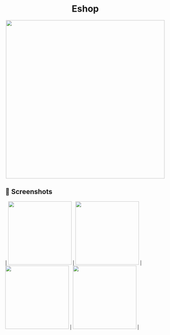 
<h1 align="center">Eshop</h1>
<p align="center">
 <img src="https://user-images.githubusercontent.com/97020993/178672250-757cb479-b691-4251-8d55-f207190882ef.jpg" width="500" height="500"/>
</p>

## 📱 Screenshots

| <img src="https://user-images.githubusercontent.com/97020993/178686693-d8fc8346-e156-4dfd-806e-c907fbc5e63d.jpg" width="200"/> | <img src="https://user-images.githubusercontent.com/97020993/178676342-98cc8b6f-0ee6-4498-9254-e3382d7fdb31.jpg" width="200"/> | <img src="https://user-images.githubusercontent.com/97020993/178676537-b8f1855a-b876-4ea1-8687-1d104b7902b0.jpg" width="200"/> | <img src="https://user-images.githubusercontent.com/97020993/178687222-c7886641-fd79-4d1b-b765-3b1e76bf8a47.jpg" width="200"/> |

